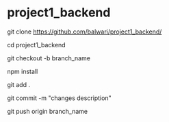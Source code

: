 # project1_backend

git clone https://github.com/balwari/project1_backend/

cd project1_backend

git checkout -b branch_name

npm install

git add .

git commit -m "changes description"

git push origin branch_name



